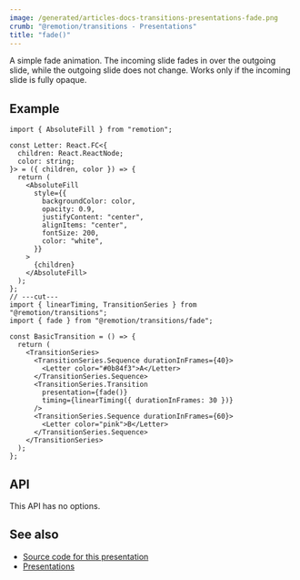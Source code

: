 ```yaml
---
image: /generated/articles-docs-transitions-presentations-fade.png
crumb: "@remotion/transitions - Presentations"
title: "fade()"
---
```


A simple fade animation. The incoming slide fades in over the outgoing slide, while the outgoing slide does not change. Works only if the incoming slide is fully opaque.

<Demo type="fade" />

## Example

```tsx twoslash title="FadeTransition.tsx"
import { AbsoluteFill } from "remotion";

const Letter: React.FC<{
  children: React.ReactNode;
  color: string;
}> = ({ children, color }) => {
  return (
    <AbsoluteFill
      style={{
        backgroundColor: color,
        opacity: 0.9,
        justifyContent: "center",
        alignItems: "center",
        fontSize: 200,
        color: "white",
      }}
    >
      {children}
    </AbsoluteFill>
  );
};
// ---cut---
import { linearTiming, TransitionSeries } from "@remotion/transitions";
import { fade } from "@remotion/transitions/fade";

const BasicTransition = () => {
  return (
    <TransitionSeries>
      <TransitionSeries.Sequence durationInFrames={40}>
        <Letter color="#0b84f3">A</Letter>
      </TransitionSeries.Sequence>
      <TransitionSeries.Transition
        presentation={fade()}
        timing={linearTiming({ durationInFrames: 30 })}
      />
      <TransitionSeries.Sequence durationInFrames={60}>
        <Letter color="pink">B</Letter>
      </TransitionSeries.Sequence>
    </TransitionSeries>
  );
};
```

## API

This API has no options.

## See also

- [Source code for this presentation](https://github.com/remotion-dev/remotion/blob/main/packages/transitions/src/presentations/fade.tsx)
- [Presentations](/docs/transitions/presentations)
